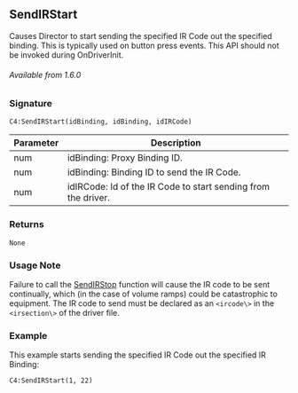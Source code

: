 ## SendIRStart

Causes Director to start sending the specified IR Code out the specified binding. This is typically used on button press events. This API should not be invoked during OnDriverInit.

###### Available from 1.6.0


### Signature

`C4:SendIRStart(idBinding, idBinding, idIRCode)`


| Parameter | Description |
| --- | --- |	
| num | idBinding: Proxy Binding ID. |
| num | idBinding: Binding ID to send the IR Code. |
| num | idIRCode: Id of the IR Code to start sending from the driver. |


### Returns

`None`


### Usage Note

Failure to call the [SendIRStop][1] function will cause the IR code to be sent continually, which (in the case of
volume ramps) could be catastrophic to equipment. The IR code to send must be declared as an `<ircode\>` in the
`<irsection\>` of the driver file.


### Example

This example starts sending the specified IR Code out the specified IR Binding:

`C4:SendIRStart(1, 22)`	

[1]:	https://control4.github.io/docs-driverworks-api/#sendirstop